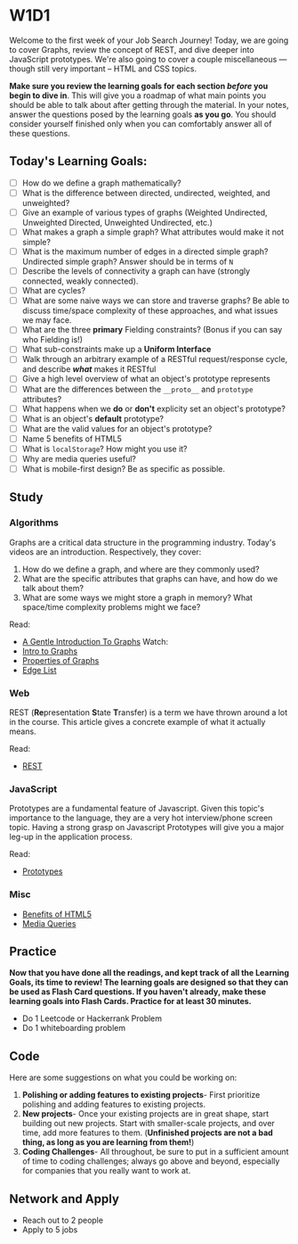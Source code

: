 # W1D1

Welcome to the first week of your Job Search Journey! Today, we are going to cover Graphs, review the concept of REST, and dive deeper into JavaScript prototypes. We're also going to cover a couple miscellaneous — though still very important – HTML and CSS topics.

**Make sure you review the learning goals for each section _before_ you begin to dive in**. This will give you a roadmap of what main points you should be able to talk about after getting through the material. In your notes, answer the questions posed by the learning goals **as you go**. You should consider yourself finished only when you can comfortably answer all of these questions.

## Today's Learning Goals:

- [ ] How do we define a graph mathematically?
- [ ] What is the difference between directed, undirected, weighted, and unweighted?
- [ ] Give an example of various types of graphs (Weighted Undirected, Unweighted Directed, Unweighted Undirected, etc.)
- [ ] What makes a graph a simple graph? What attributes would make it not simple?
- [ ] What is the maximum number of edges in a directed simple graph? Undirected simple graph? Answer should be in terms of `N`
- [ ] Describe the levels of connectivity a graph can have (strongly connected, weakly connected).
- [ ] What are cycles?
- [ ] What are some naive ways we can store and traverse graphs? Be able to discuss time/space complexity of these approaches, and what issues we may face.  
- [ ] What are the three **primary** Fielding constraints? (Bonus if you can say who Fielding is!)
- [ ] What sub-constraints make up a **Uniform Interface**
- [ ] Walk through an arbitrary example of a RESTful request/response cycle, and describe _**what**_ makes it RESTful
- [ ] Give a high level overview of what an object's prototype represents
- [ ] What are the differences between the `__proto__` and `prototype` attributes?
- [ ] What happens when we **do** or **don't** explicity set an object's prototype?
- [ ] What is an object's **default** prototype?
- [ ] What are the valid values for an object's prototype?
- [ ] Name 5 benefits of HTML5
- [ ] What is `localStorage`? How might you use it?
- [ ] Why are media queries useful?
- [ ] What is mobile-first design? Be as specific as possible.

## Study

### Algorithms

Graphs are a critical data structure in the programming industry. Today's videos are an introduction. Respectively, they cover:

1. How do we define a graph, and where are they commonly used?
2. What are the specific attributes that graphs can have, and how do we talk about them?
3. What are some ways we might store a graph in memory? What space/time complexity problems might we face? 

Read:

* [A Gentle Introduction To Graphs](https://medium.com/basecs/a-gentle-introduction-to-graph-theory-77969829ead8)
Watch: 
* [Intro to Graphs](https://www.youtube.com/watch?v=gXgEDyodOJU)
* [Properties of Graphs](https://www.youtube.com/watch?v=AfYqN3fGapc)
* [Edge List](https://www.youtube.com/watch?v=ZdY1Fp9dKzs&index=40&list=PL2_aWCzGMAwI3W_JlcBbtYTwiQSsOTa6P)


### Web

REST (**Re**presentation **S**tate **T**ransfer) is a term we have thrown around a lot in the course. This article gives a concrete example of what it actually means. 

Read:
* [REST](https://codewords.recurse.com/issues/five/what-restful-actually-means)

### JavaScript

Prototypes are a fundamental feature of Javascript. Given this topic's importance to the language, they are a very hot interview/phone screen topic. Having a strong grasp on Javascript Prototypes will give you a major leg-up in the application process. 

Read:
* [Prototypes](https://javascript.info/function-prototype)

### Misc

* [Benefits of HTML5](https://tympanus.net/codrops/2011/11/24/top-10-reasons-to-use-html5-right-now/)
* [Media Queries](https://www.w3schools.com/css/css_rwd_mediaqueries.asp)

## Practice

**Now that you have done all the readings, and kept track of all the Learning Goals, its time to review! The learning goals are designed so that they can be used as Flash Card questions. If you haven't already, make these learning goals into Flash Cards. Practice for at least 30 minutes.**

* Do 1 Leetcode or Hackerrank Problem
* Do 1 whiteboarding problem

## Code

Here are some suggestions on what you could be working on:

1. **Polishing or adding features to existing projects**- First prioritize polishing and adding features to existing projects.
1. **New projects**- Once your existing projects are in great shape, start building out new projects. Start with smaller-scale projects, and over time, add more features to them. (**Unfinished projects are not a bad thing, as long as you are learning from them!**)
1. **Coding Challenges**- All throughout, be sure to put in a sufficient amount of time to coding challenges; always go above and beyond, especially for companies that you really want to work at.

## Network and Apply

* Reach out to 2 people
* Apply to 5 jobs

   